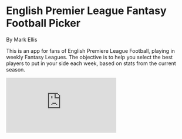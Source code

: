 # English Premier League Fantasy Football Picker

By Mark Ellis

This is an app for fans of English Premiere League Football, playing in weekly Fantasy Leagues. The objective is to help you select the best players to put in your side each week, based on stats from the current season.


![alt text](https://github.com/markellisdev/NSS-FFP-FrontEndCapstone/blob/master/images/EPL_FFP_Slide.pdf "Description of this app")
